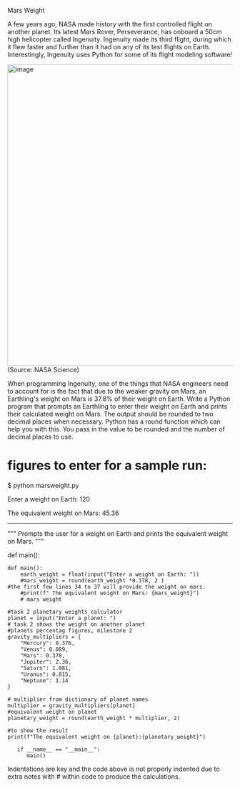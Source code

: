 Mars Weight

A few years ago, NASA made history with the first controlled flight on another planet. 
Its latest Mars Rover, Perseverance, has onboard a 50cm high helicopter called Ingenuity. 
Ingenuity made its third flight, during which it flew faster and further than it had on any of its test flights on Earth. 
Interestingly, Ingenuity uses Python  for some of its flight modeling software!

<img width="1200" height="675" alt="image" src="https://github.com/user-attachments/assets/46354c6a-4f5d-47cf-94db-692e7aec4934" />
(Source: NASA Science) 

When programming Ingenuity, one of the things that NASA engineers need to account for is the fact that due to the weaker gravity on Mars, an Earthling's weight on Mars is 37.8% of their weight on Earth.
Write a Python program that prompts an Earthling to enter their weight on Earth and prints their calculated weight on Mars. The output should be rounded to two decimal places when necessary.
Python has a round function which can help you with this. You pass in the value to be rounded and the number of decimal places to use.

# figures to enter for a sample run: 

$ python marsweight.py

Enter a weight on Earth: 120

The equivalent weight on Mars: 45.36

----------------------------------------------------------------------------------------------------------------------------------------------------------------------
"""
Prompts the user for a weight on Earth
and prints the equivalent weight on Mars.
"""


def main():
    
    
    def main(): 
        earth_weight = float(input("Enter a weight on Earth: "))
        #mars_weight = round(earth_weight *0.378, 2 )                                #the first few lines 34 to 37 will provide the weight on mars. 
        #print(f" The equivalent weight on Mars: {mars_weight}")
        # mars weight 

    #task 2 planetary weights calculator 
    planet = input("Enter a planet: ")                                       # task 2 shows the weight on another planet 
    #planets percentag figures, milestone 2 
    gravity_multipliers = {
        "Mercury": 0.376,
        "Venus": 0.889,
        "Mars": 0.378,
        "Jupiter": 2.36,
        "Saturn": 1.081,
        "Uranus": 0.815,
        "Neptune": 1.14
    }

    # multiplier from dictionary of planet names 
    multiplier = gravity_multipliers[planet]
    #equivalent weight on planet 
    planetary_weight = round(earth_weight * multiplier, 2)

    #to show the result
    print(f"The equivalent weight on {planet}:{planetary_weight}")

       if __name__ == "__main__":
          main()








Indentations are key and the code above is not properly indented due to extra notes with # within code to produce the calculations. 













      
    













